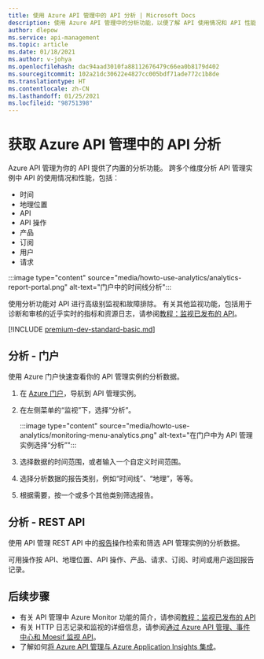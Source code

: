 ```yaml
---
title: 使用 Azure API 管理中的 API 分析 | Microsoft Docs
description: 使用 Azure API 管理中的分析功能，以便了解 API 使用情况和 API 性能并对其进行分类。
author: dlepow
ms.service: api-management
ms.topic: article
ms.date: 01/18/2021
ms.author: v-johya
ms.openlocfilehash: dac94aad3010fa88112676479c66ea0b8179d402
ms.sourcegitcommit: 102a21dc30622e4827cc005bdf71ade772c1b8de
ms.translationtype: HT
ms.contentlocale: zh-CN
ms.lasthandoff: 01/25/2021
ms.locfileid: "98751398"
---
```

# <a name="get-api-analytics-in-azure-api-management"></a>获取 Azure API 管理中的 API 分析

Azure API 管理为你的 API 提供了内置的分析功能。 跨多个维度分析 API 管理实例中 API 的使用情况和性能，包括：

* 时间
* 地理位置
* API
* API 操作
* 产品
* 订阅
* 用户
* 请求

:::image type="content" source="media/howto-use-analytics/analytics-report-portal.png" alt-text="门户中的时间线分析":::

使用分析功能对 API 进行高级别监视和故障排除。 有关其他监视功能，包括用于诊断和审核的近乎实时的指标和资源日志，请参阅[教程：监视已发布的 API](api-management-howto-use-azure-monitor.md)。

[!INCLUDE [premium-dev-standard-basic.md](../../includes/api-management-availability-premium-dev-standard-basic.md)]

## <a name="analytics---portal"></a>分析 - 门户

使用 Azure 门户快速查看你的 API 管理实例的分析数据。

1. 在 [Azure 门户](https://portal.azure.cn)，导航到 API 管理实例。 
1. 在左侧菜单的“监视”下，选择“分析”。 

    :::image type="content" source="media/howto-use-analytics/monitoring-menu-analytics.png" alt-text="在门户中为 API 管理实例选择“分析”":::  
1. 选择数据的时间范围，或者输入一个自定义时间范围。
1. 选择分析数据的报告类别，例如“时间线”、“地理”，等等。
1. 根据需要，按一个或多个其他类别筛选报告。

## <a name="analytics---rest-api"></a>分析 - REST API

使用 API 管理 REST API 中的[报告](https://docs.microsoft.com/rest/api/apimanagement/2019-12-01/reports)操作检索和筛选 API 管理实例的分析数据。

可用操作按 API、地理位置、API 操作、产品、请求、订阅、时间或用户返回报告记录。

## <a name="next-steps"></a>后续步骤

* 有关 API 管理中 Azure Monitor 功能的简介，请参阅[教程：监视已发布的 API](api-management-howto-use-azure-monitor.md)
* 有关 HTTP 日志记录和监视的详细信息，请参阅[通过 Azure API 管理、事件中心和 Moesif 监视 API](api-management-log-to-eventhub-sample.md)。
* 了解如何[将 Azure API 管理与 Azure Application Insights 集成](api-management-howto-app-insights.md)。

